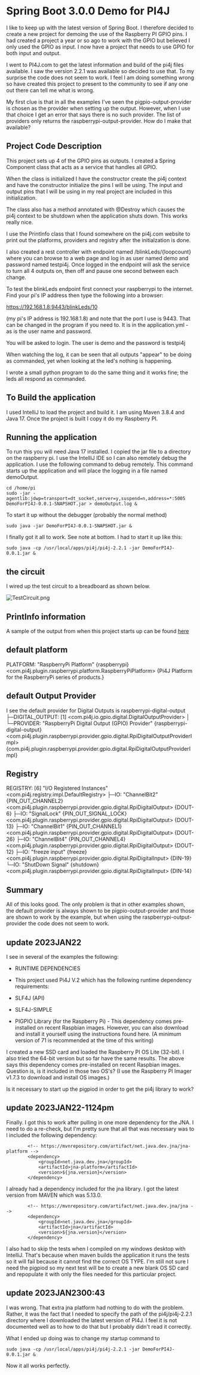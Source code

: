 # Spring Boot 3.0.0 Demo for PI4J

I like to keep up with the latest version of Spring Boot. I therefore decided to create a new project for demoing the
use of the Raspberry PI GPIO pins.
I had created a project a year or so ago to work with the GPIO but believed I only used the GPIO as input.
I now have a project that needs to use GPIO for both input and output.

I went to PI4J.com to get the latest information and build of the pi4j files available. I saw the version 2.2.1 was
available so decided to use that.
To my surprise the code does not seem to work. I feel I am doing something wrong so have created this project to present
to the community to see if any one out there can tell me what is wrong.

My first clue is that in all the examples I've seen the pigpio-output-provider is chosen as the provider when setting up
the output. However, when I use that choice I get an error that says there is no such provider. The list of providers
only returns the raspberrypi-output-provider. How do I make that available?

## Project Code Description

This project sets up 4 of the GPIO pins as outputs. I created a Spring Component class that acts as a service that
handles all GPIO.

When the class is initialized I have the constructor create the pi4j context and have the constructor initialize the
pins I will be using. The input and output pins that I will be using in my real project are included in this
initialization.

The class also has a method annotated with @Destroy which causes the pi4j context to be shutdown when the application
shuts down. This works really nice.

I use the PrintInfo class that I found somewhere on the pi4j.com website to print out the platforms, providers and
registry after the initialzation is done.

I also created a rest controller with endpoint named /blinkLeds/{loopcount} where you can browse to a web page and log
in as user named demo and password named testpi4j. Once logged in the endpoint will ask the service to turn all 4
outputs on, then off and pause one second between each change.

To test the blinkLeds endpoint first connect your raspberrypi to the internet. Find your pi's IP address then type the following into a browser:

https://192.168.1.8:9443/blinkLeds/10

(my pi's IP address is 192.168.1.8) and note that the port I use is 9443. That can be changed in the program if you need to. It
is in the application.yml - as is the user name and password.

You will be asked to login. The user is demo and the password is testpi4j


When watching the log, it can be seen that all outputs "appear" to be doing as commanded, yet when looking at the led's
nothing is happening.

I wrote a small python program to do the same thing and it works fine; the leds all respond as commanded.

## To Build the application
I used IntelliJ to load the project and build it. I am using Maven 3.8.4 and Java 17. Once the project is built I copy
it do my Raspberry PI.

## Running the application

To run this you will need Java 17 installed.
I copied the jar file to a directory on the raspberry pi. I use the IntelliJ IDE so I can also remotely debug the application.
I use the following command to debug remotely. This command starts up the application and will place the logging in a file named demoOutput.

```
cd /home/pi
sudo -jar -agentlib:jdwp=transport=dt_socket,server=y,suspend=n,address=*:5005 DemoForPI4J-0.0.1-SNAPSHOT.jar > demoOutput.log &
```
To start it up without the debugger (probably the normal method)
```
sudo java -jar DemoForPI4J-0.0.1-SNAPSHOT.jar &
```
I finally got it all to work. See note at bottom. I had to start it up like this:

```
sudo java -cp /usr/local/apps/pi4j/pi4j-2.2.1 -jar DemoForPI4J-0.0.1.jar &

```


## the circuit

I wired up the test circuit to a breadboard as shown below.

![TestCircuit.png](TestCircuit.png)

## PrintInfo information

A sample of the output from when this project starts up can be found [here](src/documentation/demoOutput)

## default platform

PLATFORM: "RaspberryPi Platform" {raspberrypi}
<com.pi4j.plugin.raspberrypi.platform.RaspberryPiPlatform>
{Pi4J Platform for the RaspberryPi series of products.}

## default Output Provider

I see the default provider for Digital Outputs is raspberrypi-digital-output
├─DIGITAL_OUTPUT: [1] <com.pi4j.io.gpio.digital.DigitalOutputProvider>
│ └─PROVIDER: "RaspberryPi Digital Output (GPIO) Provider" {raspberrypi-digital-output}
<com.pi4j.plugin.raspberrypi.provider.gpio.digital.RpiDigitalOutputProviderImpl>
{com.pi4j.plugin.raspberrypi.provider.gpio.digital.RpiDigitalOutputProviderImpl}

## Registry

REGISTRY: [6] "I/O Registered Instances" <com.pi4j.registry.impl.DefaultRegistry>
├─IO: "ChannelBit2" {PIN_OUT_CHANNEL2} <com.pi4j.plugin.raspberrypi.provider.gpio.digital.RpiDigitalOutput> {DOUT-6}
├─IO: "SignalLock" {PIN_OUT_SIGNAL_LOCK} <com.pi4j.plugin.raspberrypi.provider.gpio.digital.RpiDigitalOutput> {DOUT-13}
├─IO: "ChannelBit1" {PIN_OUT_CHANNEL1} <com.pi4j.plugin.raspberrypi.provider.gpio.digital.RpiDigitalOutput> {DOUT-26}
├─IO: "ChannelBit4" {PIN_OUT_CHANNEL4} <com.pi4j.plugin.raspberrypi.provider.gpio.digital.RpiDigitalOutput> {DOUT-12}
├─IO: "freeze input" {freeze} <com.pi4j.plugin.raspberrypi.provider.gpio.digital.RpiDigitalInput> {DIN-19}
└─IO: "ShutDown Signal" {shutdown} <com.pi4j.plugin.raspberrypi.provider.gpio.digital.RpiDigitalInput> {DIN-14}

## Summary

All of this looks good. The only problem is that in other examples shown, the default provider is always shown to be
pigpio-output-provider and those are shown to work by the example, but when using the raspberrypi-output-provider the
code does not seem to work.

## update 2023JAN22
I see in several of the examples the following:

- RUNTIME DEPENDENCIES
- This project used Pi4J V.2 which has the following runtime dependency requirements:

- SLF4J (API)
- SLF4J-SIMPLE
- PIGPIO Library (for the Raspberry Pi) - This dependency comes pre-installed on recent Raspbian images. However, you can also download and install it yourself using the instructions found here. (A minimum version of 71 is recommended at the time of this writing)

I created a new SSD card and loaded the Raspberry PI OS Lite (32-bit). I also tried the 64-bit version but so far have the same results. The above says this dependency comes pre-installed on recent Raspbian images. Question is, is it included in those two OS's? (I use the Raspberry PI Imager v1.7.3 to download and install OS images.) 

Is it necessary to start up the pigpiod in order to get the pi4j library to work?

## update 2023JAN22-1124pm

Finally. I got this to work after pulling in one more dependency for the JNA. I need to do a re-check, but I'm pretty sure that all that was necessary was to l included the following dependency:

```
        <!-- https://mvnrepository.com/artifact/net.java.dev.jna/jna-platform -->
        <dependency>
            <groupId>net.java.dev.jna</groupId>
            <artifactId>jna-platform</artifactId>
            <version>${jna.version}</version>
        </dependency>
```

I already had a dependency included for the jna library. I got the latest version from MAVEN which
was 5.13.0.


```
        <!-- https://mvnrepository.com/artifact/net.java.dev.jna/jna -->
        <dependency>
            <groupId>net.java.dev.jna</groupId>
            <artifactId>jna</artifactId>
            <version>${jna.version}</version>
        </dependency>
```
I also had to skip the tests when I compiled on my windows desktop with IntelliJ. That's because when maven builds the application
it runs the tests so it will fail because it cannot find the correct OS TYPE. I'm still not sure I need the pigpiod so my next test
will be to create a new blank OS SD card and repopulate it with only the files needed for this particular project.

## update 2023JAN2300:43

I was wrong. That extra jna platform had nothing to do with the problem. Rather, it was the fact that I needed to specify
the path of the pi4j/pi4j-2.2.1 directory where I downloaded the latest version of PI4J.
I feel it is not documented well as to how to do that but I probably didn't read it correctly.

What I ended up doing was to change my startup command to

```
sudo java -cp /usr/local/apps/pi4j/pi4j-2.2.1 -jar DemoForPI4J-0.0.1.jar &

```

Now it all works perfectly.